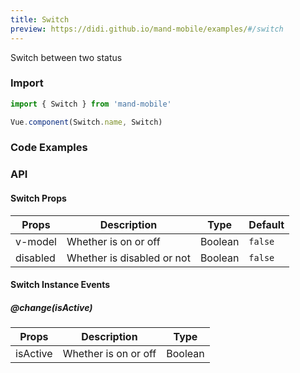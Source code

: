 ```yaml
---
title: Switch
preview: https://didi.github.io/mand-mobile/examples/#/switch
---
```


Switch between two status

### Import

```javascript
import { Switch } from 'mand-mobile'

Vue.component(Switch.name, Switch)
```

### Code Examples
<!-- DEMO -->

### API

#### Switch Props
| Props | Description | Type | Default |
|----|-----|------|------|
|v-model| Whether is on or off |Boolean|`false`|
|disabled| Whether is disabled or not |Boolean|`false`|

#### Switch Instance Events

##### @change(isActive)

| Props | Description | Type |
|----|-----|------|
|isActive| Whether is on or off |Boolean|
